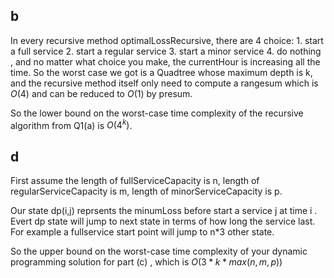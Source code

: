 ## b

In every recursive method optimalLossRecursive, there are 4 choice: 1. start a full service 2. start a regular service 3. start a minor service 4. do nothing , and no matter what choice you make, the currentHour is increasing all the time. So the worst case we got is a Quadtree  whose maximum depth is k, and the recursive method itself only need to compute a rangesum which is $O(4)$ and can be reduced to $O(1)$ by presum. 

So the lower bound on the worst-case time complexity of the recursive algorithm from Q1(a) is $O(4^k)$.

## d

First assume the length of fullServiceCapacity is n, length of regularServiceCapacity  is m, length of minorServiceCapacity is p. 

Our state dp(i,j) reprsents the minumLoss before start a service j at time i . Evert dp state will jump to next state in terms of how long the service last. For example a fullservice start point will jump to n*3 other state.

So the upper bound on the worst-case time complexity of your dynamic programming solution for part (c) , which is $O(3*k*max(n,m,p))$

